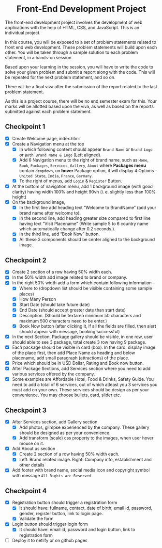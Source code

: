 <h1 align="center">Front-End Development Project</h1>
The front-end development project involves the development of web applications with the help of HTML, CSS, and JavaScript. This is an individual project.

In this course, you will be exposed to a set of problem statements related to front end web development. These problem statements will build upon each other. You will be taken through a sample solution to each problem statement, in a hands-on session.

Based upon your learning in the session, you will have to write the code to solve your given problem and submit a report along with the code. This will be repeated for the next problem statement, and so on.

There will be a final viva after the submission of the report related to the last problem statement.

As this is a project course, there will be no end semester exam for this. Your marks will be allotted based upon the viva, as well as based on the reports submitted against each problem statement.

## Checkpoint 1
- [x] Create Welcome page, index.html
- [x] Create a Navigation menu at the top 
    - [x] In which following content should appear `Brand Name` or `Brand Logo` or `Both Brand Name & Logo` (Left aligned). 
    - [x] Add 6 Navigation menu to the right of brand name, such as `Home`, `Book`, `Packages`, `Services`, `Gallery`, `About` where **Packages menu** contain `dropdown`, on **hover** Package option, it will display 4 Options -  `United State`, `India`, `France`, `Germany`.
    - [x] To the right of menus, add `Login` & `Register` Button.
- [x] At the bottom of navigation menu, add 1 background image (with good clarity) having width 100% and height 90vh (i. e. slightly less than 100% height)
- [x] On the background image, 
    - [x] In the first line add heading text “Welcome to BrandName” (add your brand name after welcome to). 
    - [x] In the second line, add heading greater size compared to first line having text “Visit Placename” (Write sample 5 to 6 country name which automatically change after 0.2 seconds.). 
    - [x] In the third line, add “Book Now” button. 
    - [x] All these 3 components should be center aligned to the background image.

## Checkpoint 2
- [x] Create 2 section of a row having 50% width each.
- [x] In the 50% width add image related to brand or company.
- [x] In the right 50% width add a form which contain following information –
    - [x] Where to (dropdown list should be visible containing some sample places)
    - [x] How Many Person
    - [x] Start Date (should take future date)
    - [x] End Date (should accept greater date than start date)
    - [x] Description. (Should be textarea minimum 50 characters and maximum 500 characters need to be enter.)
    - [x] Book Now button (after clicking it, if all the fields are filled, then alert should appear with message, booking successful)
- [x] In the next Section, Package gallery should be visible, in one row, user should able to see 3 package, total create 3 row having 9 package.
- [x] Each package should be visible in card (box). In the card, display image of the place first, then add Place Name as heading and below placename, add small paragraph (attractions) of the place.
- [x] Price which should be in USD Dollar, Rating and Book now button.
- [x] After Package Sections, add Services section where you need to add various services offered by the company.
- [x] Some examples are Affordable Hotel, Food & Drinks, Safety Guide. You need to add a total of 6 services, out of which atleast you 3 services you must add on your own. These services should be design as per your convenience.
You may choose bullets, card, slider etc.

## Checkpoint 3
- [x] After Services section, add Gallery section
    - [x] Add photos, glimpse experienced by the company. These gallery should be designed as per your convenience.
    - [x] Add transform (scale) css property to the images, when user hover mouse on it.
- [x] Add About us section
    - [x] Create 2 section of a row having 50% width each.
    - [x] Left: Brand related image. Right: Company info, establishment and other details
- [x] Add footer with brand name, social media icon and copyright symbol with message `All Rights are Reserved`

## Checkpoint 4
- [x] Registration button should trigger a registration form
    - [x] It should have: fullname, contact, date of birth, email id, password, gender, register button, link to login page.
    - [x] Validate the form
- [x] Login button should trigger login form
    - [x] It should have: email id, password and login button, link to registration form
- [ ] Deploy it to netlify or on github pages
